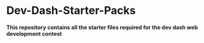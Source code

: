 # Dev-Dash-Starter-Packs
**This repository contains all the starter files required for the dev dash web development contest**
